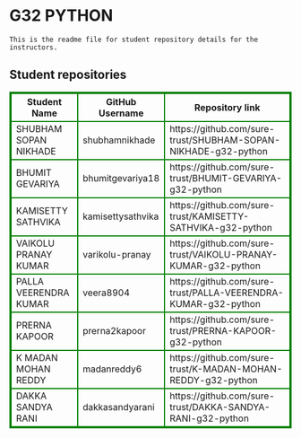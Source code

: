 # G32 PYTHON
    This is the readme file for student repository details for the instructors.
## Student repositories 
<table style="border : 2px solid green; width:100%;">
<tr >
<th style="border : 2px solid green;">Student Name</th>
<th style="border : 2px solid green;">GitHub Username</th>
<th style="border : 2px solid green;">Repository link</th>
</tr>
<tr style="border : 2px solid green;">
<td style="border : 2px solid green;">SHUBHAM SOPAN NIKHADE</td> 

<td style="border : 2px solid green;">shubhamnikhade</td> 

<td style="border : 2px solid green;">https://github.com/sure-trust/SHUBHAM-SOPAN-NIKHADE-g32-python</td> 
</tr>

<tr style="border : 2px solid green;">
<td style="border : 2px solid green;">BHUMIT GEVARIYA</td> 

<td style="border : 2px solid green;">bhumitgevariya18</td> 

<td style="border : 2px solid green;">https://github.com/sure-trust/BHUMIT-GEVARIYA-g32-python</td> 
</tr>

<tr style="border : 2px solid green;">
<td style="border : 2px solid green;">KAMISETTY SATHVIKA</td> 

<td style="border : 2px solid green;">kamisettysathvika</td> 

<td style="border : 2px solid green;">https://github.com/sure-trust/KAMISETTY-SATHVIKA-g32-python</td> 
</tr>

<tr style="border : 2px solid green;">
<td style="border : 2px solid green;">VAIKOLU PRANAY KUMAR</td> 

<td style="border : 2px solid green;">varikolu-pranay</td> 

<td style="border : 2px solid green;">https://github.com/sure-trust/VAIKOLU-PRANAY-KUMAR-g32-python</td> 
</tr>

<tr style="border : 2px solid green;">
<td style="border : 2px solid green;">PALLA VEERENDRA KUMAR</td> 

<td style="border : 2px solid green;">veera8904</td> 

<td style="border : 2px solid green;">https://github.com/sure-trust/PALLA-VEERENDRA-KUMAR-g32-python</td> 
</tr>

<tr style="border : 2px solid green;">
<td style="border : 2px solid green;">PRERNA KAPOOR</td> 

<td style="border : 2px solid green;">prerna2kapoor</td> 

<td style="border : 2px solid green;">https://github.com/sure-trust/PRERNA-KAPOOR-g32-python</td> 
</tr>

<tr style="border : 2px solid green;">
<td style="border : 2px solid green;">K MADAN MOHAN REDDY</td> 

<td style="border : 2px solid green;">madanreddy6</td> 

<td style="border : 2px solid green;">https://github.com/sure-trust/K-MADAN-MOHAN-REDDY-g32-python</td> 
</tr>

<tr style="border : 2px solid green;">
<td style="border : 2px solid green;">DAKKA SANDYA RANI</td> 

<td style="border : 2px solid green;">dakkasandyarani</td> 

<td style="border : 2px solid green;">https://github.com/sure-trust/DAKKA-SANDYA-RANI-g32-python</td> 
</tr>
